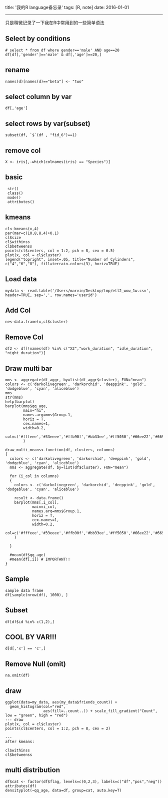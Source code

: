 title: '我的R language备忘录'
tags: [R, note]
date: 2016-01-01

---

只是稍微记录了一下我在R中常用到的一些简单语法

<!--more-->

## Select by conditions

```
# select * from df where gender=='male' AND age==20
df[df[,'gender']=='male' & df[,'age']==20,]
```

## rename

```
names(d)[names(d)=="beta"] <- "two"
```

## select column by var
```
df[,'age']
```

## select rows by var(subset)
```
subset(df, `$`(df , "fid_6")==1)
```

## remove col

```
X <- iris[,-which(colnames(iris) == "Species")]
```


## basic

```
 str()
 class()
 mode()
 attributes()
```
 
## kmeans

```
cl<-kmeans(x,4)
par(mar=c(10,8,8,4)+0.1)
cl$size
cl$withinss
cl$betweenss
points(cl$centers, col = 1:2, pch = 8, cex = 0.5)
plot(x, col = cl$cluster)
legend("topright", inset=.05, title="Number of Cylinders", c("4","6","8"), fill=terrain.colors(3), horiz=TRUE)
```

## Load data

```
mydata <- read.table('/Users/marvin/Desktop/tmp/etl2_wow_1w.csv', header=TRUE, sep=',', row.names='userid')
```

## Add Col
```
ne<-data.frame(x,cl$cluster)
```

## Remove Col

```
df2 <- df[!names(df) %in% c("X2","work_duration", "idle_duration", "night_duration")]
```


## Draw multi bar

```
mms <- aggregate(df_aggr, by=list(df_aggr$cluster), FUN="mean")
colors <- c('darkolivegreen', 'darkorchid', 'deeppink', 'gold', 'dodgeblue', 'cyan', 'aliceblue')
mms
str(mms)
help(barplot)
barplot(mms$qq_age, 
        main="hi",
        names.arg=mms$Group.1, 
        horiz = T,
        cex.names=1,
        width=0.2,
        col=c('#fffeee','#33eeee','#ffb90f','#bb33ee','#ff5050','#66ee22','#6699ee')
        )
        
draw_multi_means<-function(df, clusters, columns)
{
  colors <- c('darkolivegreen', 'darkorchid', 'deeppink', 'gold', 'dodgeblue', 'cyan', 'aliceblue')
  mms <- aggregate(df, by=list(df$cluster), FUN="mean")
  
  for (i_col in columns)
  {
    colors <- c('darkolivegreen', 'darkorchid', 'deeppink', 'gold', 'dodgeblue', 'cyan', 'aliceblue')
    
    result <- data.frame()
    barplot(mms[,i_col], 
            main=i_col,
            names.arg=mms$Group.1, 
            horiz = T,
            cex.names=1,
            width=0.2,
            col=c('#fffeee','#33eeee','#ffb90f','#bb33ee','#ff5050','#66ee22','#6699ee')
    )
    
  }

  #mean(df$qq_age)
  #mean(df[,i]) # IMPORTANT!!
}
```


## Sample

```
sample data frame
df[sample(nrow(df), 1000), ]
```
## Subset

```
df[df$id %in% c(1,2),]
```

## COOL BY VAR!!!

```
d[d[,'x'] == 'c',]
```

## Remove Null (omit)
```
na.omit(df)
```


## draw

```
ggplot(data=my_data, aes(my_data$friends_count)) + 
  geom_histogram(col="red", 
                 aes(fill=..count..)) + scale_fill_gradient("Count", low = "green", high = "red")
--- draw
plot(x, col = cl$cluster)
points(cl$centers, col = 1:2, pch = 8, cex = 2)

---
after kmeans:

cl$withinss
cl$betweenss
```

## multi distribution

```
df$cat <- factor(df$flag, levels=c(0,2,3), labels=c("df","pos","neg"))
attributes(df)
densityplot(~qq_age, data=df, group=cat, auto.key=T)
```